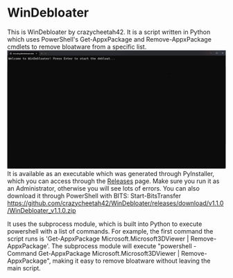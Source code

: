 # WinDebloater
This is WinDebloater by crazycheetah42. It is a script written in Python which uses PowerShell's Get-AppxPackage and Remove-AppxPackage cmdlets to remove bloatware from a specific list.
<img src="screenshot.png">
It is available as an executable which was generated through PyInstaller, which you can access through the <a href="https://github.com/crazycheetah42/WinDebloater/releases">Releases</a> page. Make sure you run it as an Administrator, otherwise you will see lots of errors. You can also download it through PowerShell with BITS: Start-BitsTransfer https://github.com/crazycheetah42/WinDebloater/releases/download/v1.1.0/WinDebloater_v1.1.0.zip

It uses the subprocess module, which is built into Python to execute powershell with a list of commands. For example, the first command the script runs is 'Get-AppxPackage Microsoft.Microsoft3DViewer | Remove-AppxPackage'.
The subprocess module will execute "powershell -Command Get-AppxPackage Microsoft.Microsoft3DViewer | Remove-AppxPackage", making it easy to remove bloatware without leaving the main script.
